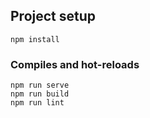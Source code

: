 ## Project setup
```
npm install
```
### Compiles and hot-reloads
```
npm run serve
npm run build
npm run lint
```
